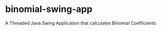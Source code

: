 binomial-swing-app
==================

A Threaded Java Swing Application that calculates Binomial Coefficients
